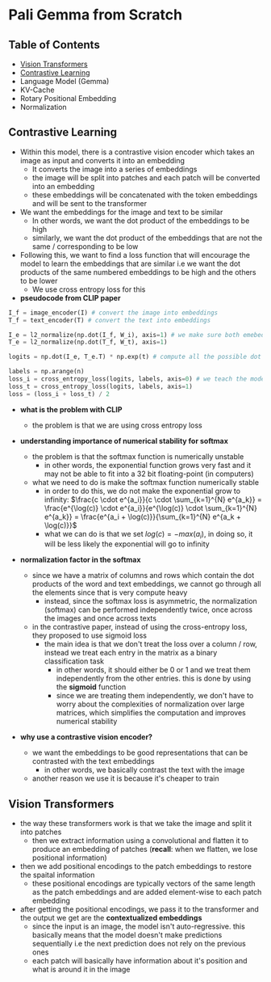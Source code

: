 # Pali Gemma from Scratch

## Table of Contents

- [Vision Transformers](#vision-transformers)
- [Contrastive Learning](#contrastive-learning)
- Language Model (Gemma)
- KV-Cache
- Rotary Positional Embedding
- Normalization


## Contrastive Learning
- Within this model, there is a contrastive vision encoder which takes an image as input and converts it into an embedding
    - It converts the image into a series of embeddings
    - the image will be split into patches and each patch will be converted into an embedding
    - these embeddings will be concatenated with the token embeddings and will be sent to the transformer
- We want the embeddings for the image and text to be similar
    - In other words, we want the dot product of the embeddings to be high 
    - similarly, we want the dot product of the embeddings that are not the same / corresponding to be low
- Following this, we want to find a loss function that will encourage the model to learn the embeddings that are similar i.e we want the dot products of the same numbered embeddings to be high and the others to be lower
    - We use cross entropy loss for this
- **pseudocode from CLIP paper**

```python
I_f = image_encoder(I) # convert the image into embeddings
T_f = text_encoder(T) # convert the text into embeddings

I_e = l2_normalize(np.dot(I_f, W_i), axis=1) # we make sure both emebeddings are normalized and have the same dimension
T_e = l2_normalize(np.dot(T_f, W_t), axis=1)

logits = np.dot(I_e, T_e.T) * np.exp(t) # compute all the possible dot products

labels = np.arange(n)
loss_i = cross_entropy_loss(logits, labels, axis=0) # we teach the model which items in each row / column are similar and needs to be maximized
loss_t = cross_entropy_loss(logits, labels, axis=1)
loss = (loss_i + loss_t) / 2
```
- **what is the problem with CLIP**
    - the problem is that we are using cross entropy loss

- **understanding importance of numerical stability for softmax**
    - the problem is that the softmax function is numerically unstable
        - in other words, the exponential function grows very fast and it may not be able to fit into a 32 bit floating-point (in computers)
    - what we need to do is make the softmax function numerically stable
        - in order to do this, we do not make the exponential grow to infinity: $\frac{c \cdot e^{a_i}}{c \cdot \sum_{k=1}^{N} e^{a_k}} 
= \frac{e^{\log(c)} \cdot e^{a_i}}{e^{\log(c)} \cdot \sum_{k=1}^{N} e^{a_k}} 
= \frac{e^{a_i + \log(c)}}{\sum_{k=1}^{N} e^{a_k + \log(c)}}$
        - what we can do is that we set $log(c) = -max(a_i)$, in doing so, it will be less likely the exponential will go to infinity

- **normalization factor in the softmax**
    - since we have a matrix of columns and rows which contain the dot products of the word and text embeddings, we cannot go through all the elements since that is very compute heavy
        - instead, since the softmax loss is asymmetric, the normalization (softmax) can be performed independently twice, once across the images and once across texts
    - in the contrastive paper, instead of using the cross-entropy loss, they proposed to use sigmoid loss
        - the main idea is that we don't treat the loss over a column / row, instead we treat each entry in the matrix as a binary classification task
            - in other words, it should either be 0 or 1 and we treat them independently from the other entries. this is done by using the **sigmoid** function
            - since we are treating them independently, we don't have to worry about the complexities of normalization over large matrices, which simplifies the computation and improves numerical stability

- **why use a contrastive vision encoder?**
    - we want the embeddings to be good representations that can be contrasted with the text embeddings
        - in other words, we basically contrast the text with the image
    - another reason we use it is because it's cheaper to train

## Vision Transformers
- the way these transformers work is that we take the image and split it into patches
    - then we extract information using a convolutional and flatten it to produce an embedding of patches (**recall**: when we flatten, we lose positional information)
- then we add positional encodings to the patch embeddings to restore the spaital information 
    - these positional encodings are typically vectors of the same length as the patch embeddings and are added element-wise to each patch embedding
- after getting the positional encodings, we pass it to the transformer and the output we get are the **contextualized embeddings**
    - since the input is an image, the model isn't auto-regressive. this basically means that the model doesn't make predictions sequentially i.e the next prediction does not rely on the previous ones
    - each patch will basically have information about it's position and what is around it in the image